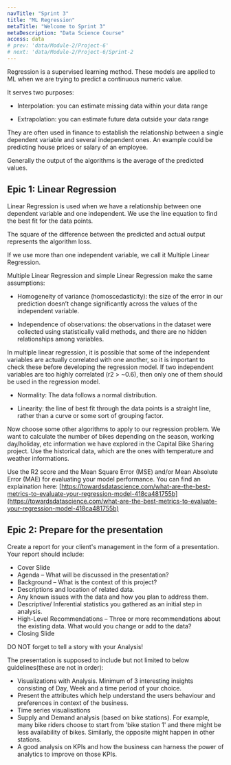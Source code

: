 ```yaml
---
navTitle: "Sprint 3"
title: "ML Regression"
metaTitle: "Welcome to Sprint 3"
metaDescription: "Data Science Course"
access: data
# prev: 'data/Module-2/Project-6'
# next: 'data/Module-2/Project-6/Sprint-2
---
```


Regression is a supervised learning method. These models are applied to ML when we are trying to predict a continuous numeric value.

It serves two purposes:

- Interpolation: you can estimate missing data within your data range

- Extrapolation: you can estimate future data outside your data range

They are often used in finance to establish the relationship between a single dependent variable and several independent ones. An example could be predicting house prices or salary of an employee.

Generally the output of the algorithms is the average of the predicted values.

## Epic 1: Linear Regression

Linear Regression is used when we have a relationship between one dependent variable and one independent. We use the line equation to find the best fit for the data points.

The square of the difference between the predicted and actual output represents the algorithm loss.

If we use more than one independent variable, we call it Multiple Linear Regression.

Multiple Linear Regression and simple Linear Regression make the same assumptions:

- Homogeneity of variance (homoscedasticity): the size of the error in our prediction doesn’t change significantly across the values of the independent variable.

- Independence of observations: the observations in the dataset were collected using statistically valid methods, and there are no hidden relationships among variables.

In multiple linear regression, it is possible that some of the independent variables are actually correlated with one another, so it is important to check these before developing the regression model. If two independent variables are too highly correlated (r2 > ~0.6), then only one of them should be used in the regression model.

- Normality: The data follows a normal distribution.

- Linearity: the line of best fit through the data points is a straight line, rather than a curve or some sort of grouping factor.

Now choose some other algorithms to apply to our regression problem. We want to calculate the number of bikes depending on the season, working day/holiday, etc information we have explored in the Capital Bike Sharing project. Use the historical data, which are the ones with temperature and weather informations.

Use the R2 score and the Mean Square Error (MSE) and/or Mean Absolute Error (MAE) for evaluating your model performance. You can find an explaination here: [https://towardsdatascience.com/what-are-the-best-metrics-to-evaluate-your-regression-model-418ca481755b](https://towardsdatascience.com/what-are-the-best-metrics-to-evaluate-your-regression-model-418ca481755b)

## Epic 2: Prepare for the presentation

Create a report for your client's management in the form of a presentation. Your report should include:

- Cover Slide
- Agenda – What will be discussed in the presentation?
- Background – What is the context of this project?
- Descriptions and location of related data.
- Any known issues with the data and how you plan to address them.
- Descriptive/ Inferential statistics you gathered as an initial step in analysis.
- High-Level Recommendations – Three or more recommendations about the existing data. What would you change or add to the data?
- Closing Slide

DO NOT forget to tell a story with your Analysis!

The presentation is supposed to include but not limited to below guidelines(these are not in order):

- Visualizations with Analysis. Minimum of 3 interesting insights consisting of Day, Week and a time period of your choice.
- Present the attributes which help understand the users behaviour and preferences in context of the business.
- Time series visualisations
- Supply and Demand analysis (based on bike stations). For example, many bike riders choose to start from 'bike station 1' and there might be less availability of bikes. Similarly, the opposite might happen in other stations.
- A good analysis on KPIs and how the business can harness the power of analytics to improve on those KPIs.
